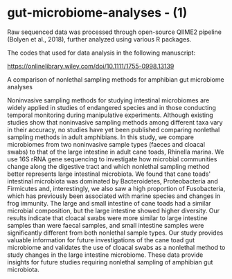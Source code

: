 # gut-microbiome-analyses - (1)
Raw sequenced data was processed through open-source QIIME2 pipeline (Bolyen et al., 2018), further analyzed using various R packages.

The codes that used for data analysis in the following manuscript:

https://onlinelibrary.wiley.com/doi/10.1111/1755-0998.13139

A comparison of nonlethal sampling methods for amphibian gut microbiome analyses

Noninvasive sampling methods for studying intestinal microbiomes are widely applied in studies of endangered species and in those conducting temporal monitoring during manipulative experiments. Although existing studies show that noninvasive sampling methods among different taxa vary in their accuracy, no studies have yet been published comparing nonlethal sampling methods in adult amphibians. In this study, we compare microbiomes from two noninvasive sample types (faeces and cloacal swabs) to that of the large intestine in adult cane toads, Rhinella marina. We use 16S rRNA gene sequencing to investigate how microbial communities change along the digestive tract and which nonlethal sampling method better represents large intestinal microbiota. We found that cane toads' intestinal microbiota was dominated by Bacteroidetes, Proteobacteria and Firmicutes and, interestingly, we also saw a high proportion of Fusobacteria, which has previously been associated with marine species and changes in frog immunity. The large and small intestine of cane toads had a similar microbial composition, but the large intestine showed higher diversity. Our results indicate that cloacal swabs were more similar to large intestine samples than were faecal samples, and small intestine samples were significantly different from both nonlethal sample types. Our study provides valuable information for future investigations of the cane toad gut microbiome and validates the use of cloacal swabs as a nonlethal method to study changes in the large intestine microbiome. These data provide insights for future studies requiring nonlethal sampling of amphibian gut microbiota.
